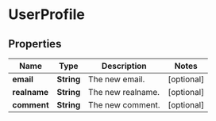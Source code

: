 # UserProfile

## Properties
Name | Type | Description | Notes
------------ | ------------- | ------------- | -------------
**email** | **String** | The new email. |  [optional]
**realname** | **String** | The new realname. |  [optional]
**comment** | **String** | The new comment. |  [optional]
